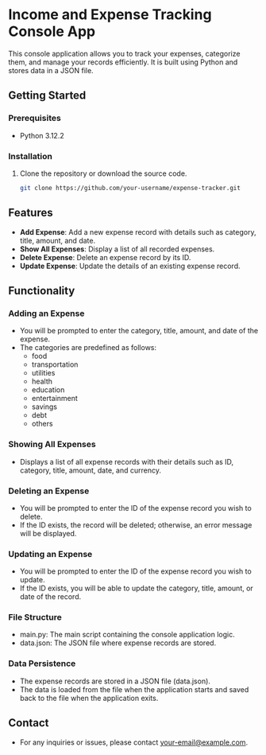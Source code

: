 # Income and Expense Tracking Console App

This console application allows you to track your expenses, categorize them, and manage your records efficiently. It is built using Python and stores data in a JSON file.

## Getting Started

### Prerequisites

- Python 3.12.2

### Installation

1. Clone the repository or download the source code.
   ```sh
   git clone https://github.com/your-username/expense-tracker.git

## Features

- **Add Expense**: Add a new expense record with details such as category, title, amount, and date.
- **Show All Expenses**: Display a list of all recorded expenses.
- **Delete Expense**: Delete an expense record by its ID.
- **Update Expense**: Update the details of an existing expense record.

## Functionality

### Adding an Expense

- You will be prompted to enter the category, title, amount, and date of the expense.
- The categories are predefined as follows:
    - food
    - transportation
    - utilities
    - health
    - education
    - entertainment
    - savings
    - debt
    - others

### Showing All Expenses

- Displays a list of all expense records with their details such as ID, category, title, amount, date, and currency.

### Deleting an Expense

- You will be prompted to enter the ID of the expense record you wish to delete.
- If the ID exists, the record will be deleted; otherwise, an error message will be displayed.

### Updating an Expense

- You will be prompted to enter the ID of the expense record you wish to update.
- If the ID exists, you will be able to update the category, title, amount, or date of the record.

### File Structure

- main.py: The main script containing the console application logic.
- data.json: The JSON file where expense records are stored.

### Data Persistence

- The expense records are stored in a JSON file (data.json).
- The data is loaded from the file when the application starts and saved back to the file when the application exits.

## Contact

- For any inquiries or issues, please contact your-email@example.com.